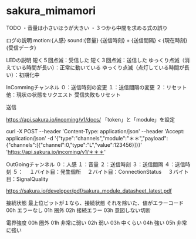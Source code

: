 # sakura_mimamori

TODO
・音量は小さいほうが大きい
・３つから中間を求める式の誤り



ログの説明
motion:{人感} sound:{音量} {送信時刻} + {送信間隔} < {現在時刻} {受信データ}


LEDの説明
短く５回点滅：受信した
短く３回点滅：送信した
ゆっくり点滅（消えている時間が長い）：正常に動いている
ゆっくり点滅（点灯している時間が長い）：初期化中


InCommingチャンネル
０：送信時刻の変更
１：送信間隔の変更
２：リセット
他：現状の状態をリクエスト
受信失敗もリセット

送信

https://api.sakura.io/incoming/v1/docs/
「token」と「module」を設定

curl -X POST --header 'Content-Type: application/json' --header 'Accept: application/json' -d '{"type":"channels","module":"＊＊","payload":{"channels":[{"channel":0,"type":"L","value":123456}]}}' 'https://api.sakura.io/incoming/v1/＊＊＊'




OutGoingチャンネル
０：人感
１：音量
２：送信時刻
３：送信間隔
４：送信時刻
５：
　１バイト目：発生個所
　２バイト目：ConnectionStatus
　３バイト目：SignalQuality


https://sakura.io/developer/pdf/sakura_module_datasheet_latest.pdf

接続状態
最上位ビットが１なら、接続状態
それを除いた、値がエラーコード
00h エラーなし
01h 圏外
02h 接続エラー
03h 意図しない切断

電界強度
00h 圏外
01h 非常に弱い
02h 弱い
03h 中くらい
04h 強い
05h 非常に強い





